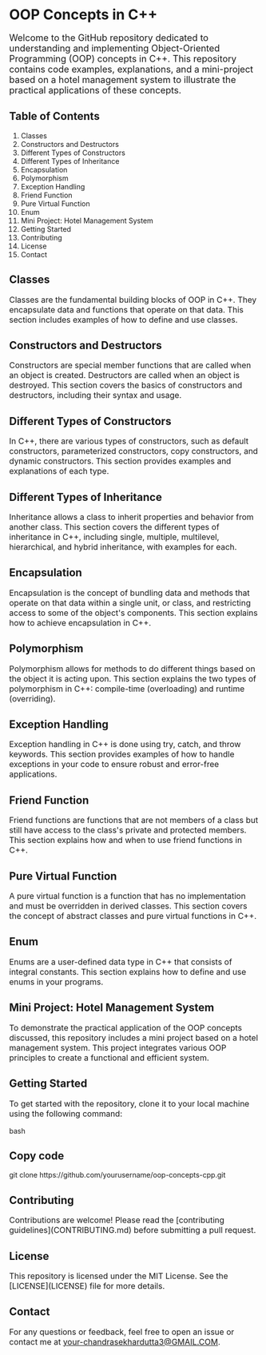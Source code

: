 <h1>OOP Concepts in C++</h1>
<p style="font-size: 18px;">Welcome to the GitHub repository dedicated to understanding and implementing Object-Oriented Programming (OOP) concepts in C++. This repository contains code examples, explanations, and a mini-project based on a hotel management system to illustrate the practical applications of these concepts.</p>
<h2>Table of Contents</h2>
<ol>
<li>Classes</li>
<li>Constructors and Destructors</li>
<li>Different Types of Constructors</li>
<li>Different Types of Inheritance</li>
<li>Encapsulation</li>
<li>Polymorphism</li>
<li>Exception Handling</li>
<li>  Friend Function</li>
<li>  Pure Virtual Function</li>
<li>Enum</li>
<li>Mini Project: Hotel Management System</li>
<li>Getting Started</li>
<li>Contributing</li>
<li>License</li>
<li>Contact</li>
</ol>

<h2>Classes</h2>
<p style="font-size: 16px;">Classes are the fundamental building blocks of OOP in C++. They encapsulate data and functions that operate on that data. This section includes examples of how to define and use classes.</p>
<h2>Constructors and Destructors</h2>
<p style="font-size: 16px;">Constructors are special member functions that are called when an object is created. Destructors are called when an object is destroyed. This section covers the basics of constructors and destructors, including their syntax and usage.</p>
<h2>Different Types of Constructors</h2>
<p style="font-size: 16px;">In C++, there are various types of constructors, such as default constructors, parameterized constructors, copy constructors, and dynamic constructors. This section provides examples and explanations of each type.</p>
<h2>Different Types of Inheritance</h2>
<p style="font-size: 16px;">Inheritance allows a class to inherit properties and behavior from another class. This section covers the different types of inheritance in C++, including single, multiple, multilevel, hierarchical, and hybrid inheritance, with examples for each.</p>
<h2>Encapsulation</h2>
<p style="font-size: 16px;">Encapsulation is the concept of bundling data and methods that operate on that data within a single unit, or class, and restricting access to some of the object's components. This section explains how to achieve encapsulation in C++.</p>
<h2>Polymorphism</h2>
<p style="font-size: 16px;">Polymorphism allows for methods to do different things based on the object it is acting upon. This section explains the two types of polymorphism in C++: compile-time (overloading) and runtime (overriding).</p>
<h2>Exception Handling</h2>
<p style="font-size: 16px;">Exception handling in C++ is done using try, catch, and throw keywords. This section provides examples of how to handle exceptions in your code to ensure robust and error-free applications.</p>
<h2>Friend Function</h2>
<p style="font-size: 16px;">Friend functions are functions that are not members of a class but still have access to the class's private and protected members. This section explains how and when to use friend functions in C++.</p>
<h2>Pure Virtual Function</h2>
<p style="font-size: 16px;">A pure virtual function is a function that has no implementation and must be overridden in derived classes. This section covers the concept of abstract classes and pure virtual functions in C++.</p>
<h2>Enum</h2>
<p style="font-size: 16px;">Enums are a user-defined data type in C++ that consists of integral constants. This section explains how to define and use enums in your programs.</p>
<h2>Mini Project: Hotel Management System</h2>
<p style="font-size: 16px;">To demonstrate the practical application of the OOP concepts discussed, this repository includes a mini project based on a hotel management system. This project integrates various OOP principles to create a functional and efficient system.</p>
<h2>Getting Started</h2>
<p style="font-size: 16px;">To get started with the repository, clone it to your local machine using the following command:</p>
bash
<h2>Copy code</h2>
git clone https://github.com/yourusername/oop-concepts-cpp.git
<h2>Contributing</h2>
<p style="font-size: 16px;">Contributions are welcome! Please read the [contributing guidelines](CONTRIBUTING.md) before submitting a pull request.</p>
<h2>License</h2>
<p style="font-size: 16px;">This repository is licensed under the MIT License. See the [LICENSE](LICENSE) file for more details.</p>
<h2>Contact</h2>
<p style="font-size: 16px;">For any questions or feedback, feel free to open an issue or contact me at <a href="mailto:your-chandrasekhardutta3@GMAIL.COM">your-chandrasekhardutta3@GMAIL.COM</a>.</p>
